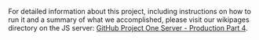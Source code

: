 For detailed information about this project, including instructions on how to run it and a summary of what we accomplished, please visit our wikipages directory on the JS server: [GitHub Project One Server - Production Part 4](https://github.com/EitanMaimoni/project-one-server/tree/Production-part-4).
